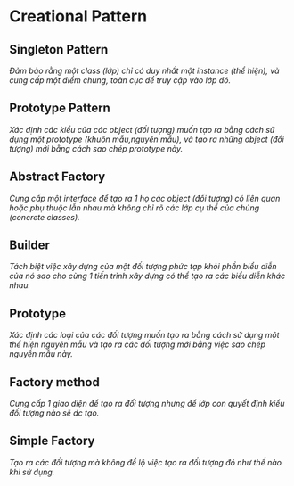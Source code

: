 # Creational Pattern

## Singleton Pattern
_Đảm bảo rằng một class (lớp) chỉ có duy nhất một instance (thể hiện), và cung cấp một điểm chung, toàn cục để truy cập vào lớp đó._

## Prototype Pattern
_Xác định các kiểu của các object (đối tượng) muốn tạo ra bằng cách sử dụng một prototype (khuôn mẫu,nguyên mẫu), và tạo ra những object (đối tượng) mới bằng cách sao chép prototype này._

## Abstract Factory
_Cung cấp một interface để tạo ra 1 họ các object (đối tượng) có liên quan hoặc phụ thuộc lẫn nhau mà không chỉ rõ các lớp cụ thể của chúng (concrete classes)._

## Builder
_Tách biệt việc xây dựng của một đối tượng phức tạp khỏi phần biểu diễn của nó sao cho cùng 1 tiến trình xây dựng có thể tạo ra các biểu diễn khác nhau._

## Prototype
_Xác định các loại của các đối tượng muốn tạo ra bằng cách sử dụng một thể hiện nguyên mẫu và tạo ra các đối tượng mới bằng việc sao chép nguyên mẫu này._

## Factory method
_Cung cấp 1 giao diện để tạo ra đối tượng nhưng để lớp con quyết định kiểu đối tượng nào sẽ dc tạo._

## Simple Factory
_Tạo ra các đối tượng mà không để lộ việc tạo ra đối tượng đó như thế nào khi sử dụng._